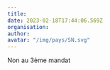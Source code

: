 ```yaml
---
title: 
date: 2023-02-18T17:44:06.569Z
organisation: 
author: 
avatar: "/img/pays/SN.svg"
---
```


Non au 3ème mandat 